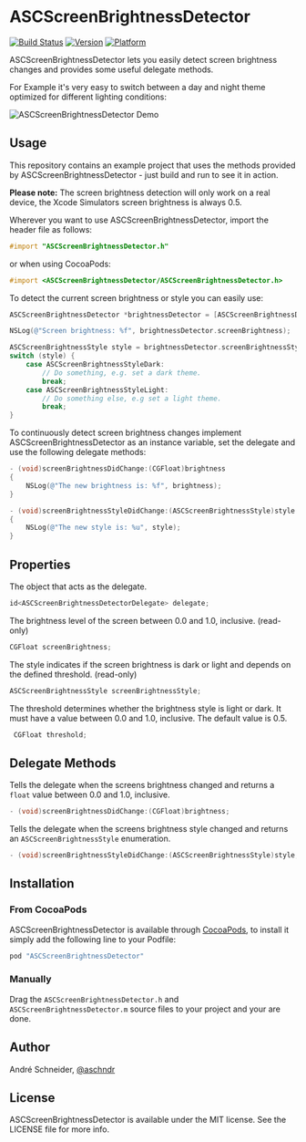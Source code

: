 # ASCScreenBrightnessDetector

[![Build Status](https://travis-ci.org/schneiderandre/ASCScreenBrightnessDetector.svg?branch=master)](https://travis-ci.org/schneiderandre/ASCScreenBrightnessDetector)
[![Version](http://img.shields.io/cocoapods/v/ASCScreenBrightnessDetector.svg)](http://cocoadocs.org/docsets/ASCScreenBrightnessDetector)
[![Platform](http://img.shields.io/badge/platform-iOS-blue.svg)](http://cocoadocs.org/docsets/ASCScreenBrightnessDetector)

ASCScreenBrightnessDetector lets you easily detect screen brightness changes and provides some useful delegate methods.

For Example it's very easy to switch between a day and night theme optimized for different lighting conditions:

![ASCScreenBrightnessDetector Demo][1]

## Usage

This repository contains an example project that uses the methods provided by ASCScreenBrightnessDetector - just build and run to see it in action.

**Please note:** The screen brightness detection will only work on a real device, the Xcode Simulators screen brightness is always 0.5.

Wherever you want to use ASCScreenBrightnessDetector, import the header file as follows:

``` objective-c
#import "ASCScreenBrightnessDetector.h"
```
or when using CocoaPods:
``` objective-c
#import <ASCScreenBrightnessDetector/ASCScreenBrightnessDetector.h>
```

To detect the current screen brightness or style you can easily use:
```objective-c
ASCScreenBrightnessDetector *brightnessDetector = [ASCScreenBrightnessDetector new];

NSLog(@"Screen brightness: %f", brightnessDetector.screenBrightness);

ASCScreenBrightnessStyle style = brightnessDetector.screenBrightnessStyle;
switch (style) {
    case ASCScreenBrightnessStyleDark:
        // Do something, e.g. set a dark theme.
        break;
    case ASCScreenBrightnessStyleLight:
        // Do something else, e.g set a light theme.
        break;
}
```

To continuously detect screen brightness changes implement ASCScreenBrightnessDetector as an instance variable, set the delegate and use the following delegate methods:

```objective-c
- (void)screenBrightnessDidChange:(CGFloat)brightness
{
    NSLog(@"The new brightness is: %f", brightness);
}

- (void)screenBrightnessStyleDidChange:(ASCScreenBrightnessStyle)style
{
    NSLog(@"The new style is: %u", style);
}
```

## Properties

The object that acts as the delegate.
```objective-c
id<ASCScreenBrightnessDetectorDelegate> delegate;
```

The brightness level of the screen between 0.0 and 1.0, inclusive. (read-only)
```objective-c
CGFloat screenBrightness;
```

The style indicates if the screen brightness is dark or light and depends on the defined threshold. (read-only)
```objective-c
ASCScreenBrightnessStyle screenBrightnessStyle;
```

The threshold determines whether the brightness style is light or dark. It must have a value between 0.0 and 1.0, inclusive. The default value is 0.5.
```objective-c
 CGFloat threshold;
```
##   Delegate Methods

 Tells the delegate when the screens brightness changed and returns a `float` value between 0.0 and 1.0, inclusive.
```objective-c
- (void)screenBrightnessDidChange:(CGFloat)brightness;
```

 Tells the delegate when the screens brightness style changed and returns an `ASCScreenBrightnessStyle` enumeration.
```objective-c
- (void)screenBrightnessStyleDidChange:(ASCScreenBrightnessStyle)style;
```

## Installation

### From CocoaPods

ASCScreenBrightnessDetector is available through [CocoaPods](http://cocoapods.org), to install
it simply add the following line to your Podfile:

```ruby
pod "ASCScreenBrightnessDetector"
```
 
### Manually

Drag the `ASCScreenBrightnessDetector.h` and `ASCScreenBrightnessDetector.m` source files to your project and your are done.

## Author

André Schneider, [@aschndr](http://twitter.com/aschndr)

## License

ASCScreenBrightnessDetector is available under the MIT license. See the LICENSE file for more info.


  [1]: https://dl.dropboxusercontent.com/u/19150300/Github/ASCScreenBrightnessDetector/ASCScreenBrightnessDetector.gif
